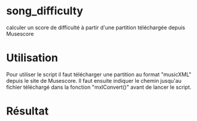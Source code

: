 # song_difficulty
calculer un score de difficulté à partir d'une partition téléchargée depuis Musescore

# Utilisation
Pour utiliser le script il faut télécharger une partition au format "musicXML" depuis le site de Musescore. 
Il faut ensuite indiquer le chemin jusqu'au fichier téléchargé dans la fonction "mxlConvert()" avant de lancer le script.

# Résultat

